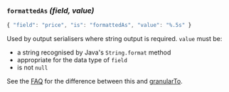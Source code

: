 
### `formattedAs` _(field, value)_

```javascript
{ "field": "price", "is": "formattedAs", "value": "%.5s" }
```

Used by output serialisers where string output is required. `value` must be:

* a string recognised by Java's `String.format` method
* appropriate for the data type of `field`
* is not `null`

See the [FAQ](FrequentlyAskedQuestions.md#"what's-the-difference-between-formattedas-and-granularto?") for the difference between this and [granularTo](EpistemicConstraints.md#granularTo).

